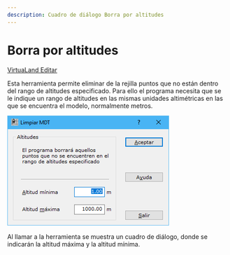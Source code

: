 ```yaml
---
description: Cuadro de diálogo Borra por altitudes
---
```


# Borra por altitudes

[VirtuaLand Editar](../fichas-de-herramientas/ficha-de-herramientas-virtualand/virtualand-editar.md)

Esta herramienta permite eliminar de la rejilla puntos que no están dentro del rango de altitudes especificado. Para ello el programa necesita que se le indique un rango de altitudes en las mismas unidades altimétricas en las que se encuentra el modelo, normalmente metros.

![Cuadro de diálogo Borrar por altitudes](<../../.gitbook/assets/image (115).png>)

Al llamar a la herramienta se muestra un cuadro de diálogo, donde se indicarán la altitud máxima y la altitud mínima.
